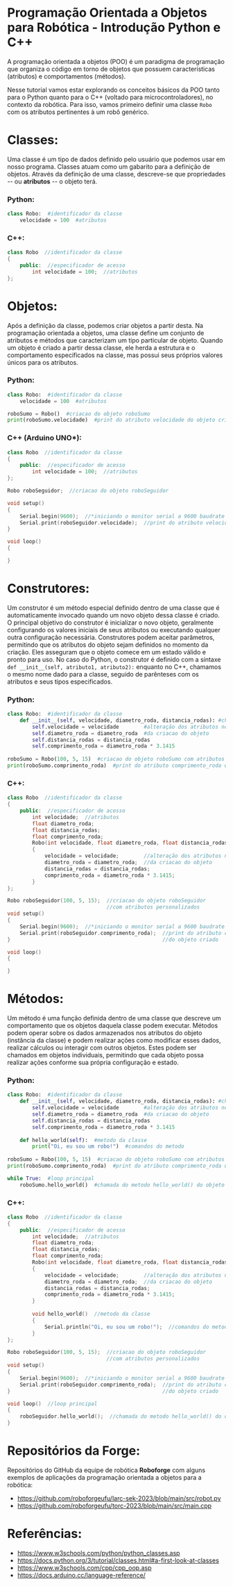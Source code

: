 # Programação Orientada a Objetos para Robótica - Introdução Python e C++

A programação orientada a objetos (POO) é um paradigma de programação que organiza o código em torno de objetos que possuem características (atributos) e comportamentos (métodos).

Nesse tutorial vamos estar explorando os conceitos básicos da POO tanto para o Python quanto para o C++ (voltado para microcontroladores), no contexto da robótica. Para isso, vamos primeiro definir uma classe `Robo` com os atributos pertinentes à um robô genérico.

# Classes:

Uma classe é um tipo de dados definido pelo usuário que podemos usar em nosso programa. Classes atuam como um gabarito para a definição de objetos. Através da definição de uma classe, descreve-se que propriedades -- ou **atributos** -- o objeto terá.

### Python:

```python
class Robo:  #identificador da classe
    velocidade = 100  #atributos
```

### C++:

```cpp
class Robo  //identificador da classe
{
    public:  //especificador de acesso
        int velocidade = 100;  //atributos
};
```

# Objetos:

Após a definição da classe, podemos criar objetos a partir desta. Na programação orientada a objetos, uma classe define um conjunto de atributos e métodos que caracterizam um tipo particular de objeto. Quando um objeto é criado a partir dessa classe, ele herda a estrutura e o comportamento especificados na classe, mas possui seus próprios valores únicos para os atributos.

### Python:

```python
class Robo:  #identificador da classe
    velocidade = 100  #atributos

roboSumo = Robo()  #criacao do objeto roboSumo
print(roboSumo.velocidade)  #print do atributo velocidade do objeto criado
```

### C++ (Arduino UNO*):

```cpp
class Robo  //identificador da classe
{
    public:  //especificador de acesso
        int velocidade = 100;  //atributos
};

Robo roboSeguidor;  //criacao do objeto roboSeguidor

void setup() 
{
    Serial.begin(9600);  //*iniciando o monitor serial a 9600 baudrate (UNO)
    Serial.print(roboSeguidor.velocidade);  //print do atributo velocidade do objeto criado
}

void loop()
{

}
```

# Construtores:

Um construtor é um método especial definido dentro de uma classe que é automaticamente invocado quando um novo objeto dessa classe é criado. O principal objetivo do construtor é inicializar o novo objeto, geralmente configurando os valores iniciais de seus atributos ou executando qualquer outra configuração necessária. Construtores podem aceitar parâmetros, permitindo que os atributos do objeto sejam definidos no momento da criação. Eles asseguram que o objeto comece em um estado válido e pronto para uso. No caso do Python, o construtor é definido com a sintaxe `def __init__(self, atributo1, atributo2):` enquanto no C++, chamamos o mesmo nome dado para a classe, seguido de parênteses com os atributos e seus tipos especificados.

### Python:

```python
class Robo:  #identificador da classe
    def __init__(self, velocidade, diametro_roda, distancia_rodas): #chamada do construtor
        self.velocidade = velocidade        #alteração dos atributos no momento
        self.diametro_roda = diametro_roda  #da criacao do objeto
        self.distancia_rodas = distancia_rodas
        self.comprimento_roda = diametro_roda * 3.1415
    
roboSumo = Robo(100, 5, 15)  #criacao do objeto roboSumo com atributos personalizados
print(roboSumo.comprimento_roda)  #print do atributo comprimento_roda do objeto criado
```

### C++:

```cpp
class Robo  //identificador da classe
{
    public:  //especificador de acesso
        int velocidade;  //atributos
        float diametro_roda;
        float distancia_rodas;
        float comprimento_roda;
        Robo(int velocidade, float diametro_roda, float distancia_rodas) //chamada do construtor
        {  
            velocidade = velocidade;        //alteração dos atributos no momento
            diametro_roda = diametro_roda;  //da criacao do objeto
            distancia_rodas = distancia_rodas;
            comprimento_roda = diametro_roda * 3.1415;
        }
};

Robo roboSeguidor(100, 5, 15);  //criacao do objeto roboSeguidor
                                //com atributos personalizados
void setup() 
{
    Serial.begin(9600);  //*iniciando o monitor serial a 9600 baudrate (UNO)
    Serial.print(roboSeguidor.comprimento_roda);  //print do atributo comprimento_roda
}                                                 //do objeto criado

void loop() 
{

}
```

# Métodos:

Um método é uma função definida dentro de uma classe que descreve um comportamento que os objetos daquela classe podem executar. Métodos podem operar sobre os dados armazenados nos atributos do objeto (instância da classe) e podem realizar ações como modificar esses dados, realizar cálculos ou interagir com outros objetos. Estes podem ser chamados em objetos individuais, permitindo que cada objeto possa realizar ações conforme sua própria configuração e estado.

### Python:

```python
class Robo:  #identificador da classe
    def __init__(self, velocidade, diametro_roda, distancia_rodas): #chamada do construtor
        self.velocidade = velocidade        #alteração dos atributos no momento
        self.diametro_roda = diametro_roda  #da criacao do objeto
        self.distancia_rodas = distancia_rodas
        self.comprimento_roda = diametro_roda * 3.1415
    
    def hello_world(self):  #metodo da classe
        print("Oi, eu sou um robo!")  #comandos do metodo
    
roboSumo = Robo(100, 5, 15)  #criacao do objeto roboSumo com atributos personalizados
print(roboSumo.comprimento_roda)  #print do atributo comprimento_roda do objeto criado

while True:  #loop principal
    roboSumo.hello_world()  #chamada do metodo hello_world() do objeto criado
```

### C++:

```cpp
class Robo  //identificador da classe
{
    public:  //especificador de acesso
        int velocidade;  //atributos
        float diametro_roda;
        float distancia_rodas;
        float comprimento_roda;
        Robo(int velocidade, float diametro_roda, float distancia_rodas)  //chamada do construtor
        {
            velocidade = velocidade;        //alteração dos atributos no momento
            diametro_roda = diametro_roda;  //da criacao do objeto
            distancia_rodas = distancia_rodas;
            comprimento_roda = diametro_roda * 3.1415;
        }
		
        void hello_world()  //metodo da classe
        {
            Serial.println("Oi, eu sou um robo!");  //comandos do metodo
        }		
};

Robo roboSeguidor(100, 5, 15);  //criacao do objeto roboSeguidor
                                //com atributos personalizados
void setup() 
{
    Serial.begin(9600);  //*iniciando o monitor serial a 9600 baudrate (UNO)
    Serial.print(roboSeguidor.comprimento_roda);  //print do atributo comprimento_roda
}                                                 //do objeto criado

void loop()  //loop principal
{
    roboSeguidor.hello_world();  //chamada do metodo hello_world() do objeto criado
}
```

# Repositórios da Forge:

Repositórios do GitHub da equipe de robótica **Roboforge** com alguns exemplos de aplicações da programação orientada a objetos para a robótica:

- https://github.com/roboforgeufu/larc-sek-2023/blob/main/src/robot.py
- https://github.com/roboforgeufu/torc-2023/blob/main/src/main.cpp

# Referências:

- https://www.w3schools.com/python/python_classes.asp
- https://docs.python.org/3/tutorial/classes.html#a-first-look-at-classes
- https://www.w3schools.com/cpp/cpp_oop.asp
- https://docs.arduino.cc/language-reference/
